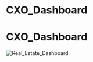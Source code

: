 # CXO_Dashboard

# CXO_Dashboard

![Real_Estate_Dashboard](https://raw.githubusercontent.com/USERNAME/REPOSITORY/BRANCH/CEO_Real_Estate/Real_Estate_Dashboard.png)
